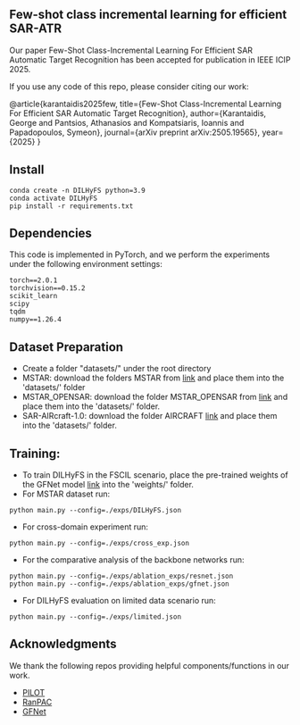 ## Few-shot class incremental learning for efficient SAR-ATR

Our paper Few-Shot Class-Incremental Learning For Efficient SAR Automatic Target Recognition has been accepted for publication in IEEE ICIP 2025.

If you use any code of this repo, please consider citing our work:

@article{karantaidis2025few,
  title={Few-Shot Class-Incremental Learning For Efficient SAR Automatic Target Recognition},
  author={Karantaidis, George and Pantsios, Athanasios and Kompatsiaris, Ioannis and Papadopoulos, Symeon},
  journal={arXiv preprint arXiv:2505.19565},
  year={2025}
}


## Install
```
conda create -n DILHyFS python=3.9
conda activate DILHyFS 
pip install -r requirements.txt
```
## Dependencies 
This code is implemented in PyTorch, and we perform the experiments under the following environment settings:
```
torch==2.0.1
torchvision==0.15.2
scikit_learn
scipy
tqdm
numpy==1.26.4
```
## Dataset Preparation 
- Create a folder "datasets/" under the root directory
- MSTAR: download the folders MSTAR from [link](https://itigr-my.sharepoint.com/personal/karantai_iti_gr/_layouts/15/onedrive.aspx?id=%2Fpersonal%2Fkarantai%5Fiti%5Fgr%2FDocuments%2Fdatasets&ga=1) and place them into the 'datasets/' folder
- MSTAR_OPENSAR: download the folder MSTAR_OPENSAR from [link](https://itigr-my.sharepoint.com/personal/karantai_iti_gr/_layouts/15/onedrive.aspx?id=%2Fpersonal%2Fkarantai%5Fiti%5Fgr%2FDocuments%2Fdatasets&ga=1) and place them into the 'datasets/' folder.
- SAR-AIRcraft-1.0: download the folder AIRCRAFT [link](https://itigr-my.sharepoint.com/personal/karantai_iti_gr/_layouts/15/onedrive.aspx?id=%2Fpersonal%2Fkarantai%5Fiti%5Fgr%2FDocuments%2Fdatasets&ga=1) and place them into the 'datasets/' folder.
## Training: 
- To train DILHyFS in the FSCIL scenario, place the pre-trained weights of the GFNet model [link](https://drive.google.com/file/d/1Nrq5sfHD9RklCMl6WkcVrAWI5vSVzwSm/view) into the 'weights/' folder.  
- For MSTAR dataset run:
```
python main.py --config=./exps/DILHyFS.json
```
- For cross-domain experiment run:
```
python main.py --config=./exps/cross_exp.json
```
- For the comparative analysis of the backbone networks run:
```
python main.py --config=./exps/ablation_exps/resnet.json
python main.py --config=./exps/ablation_exps/gfnet.json
```
- For DILHyFS evaluation on limited data scenario run:
```
python main.py --config=./exps/limited.json
```
## Acknowledgments 
We thank the following repos providing helpful components/functions in our work.
- [PILOT](https://github.com/sun-hailong/LAMDA-PILOT)  
- [RanPAC](https://github.com/RanPAC/RanPAC/)
- [GFNet](https://github.com/raoyongming/GFNet)
